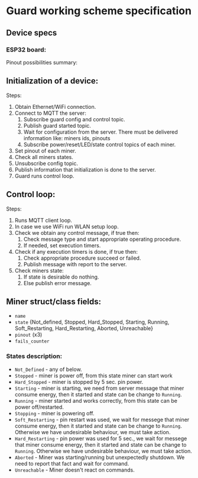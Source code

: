 # Guard working scheme specification
## Device specs
### ESP32 board:
Pinout possibilities summary: 

## Initialization of a device:
Steps:
1. Obtain Ethernet/WiFi connection.
2. Connect to MQTT the server:
    1. Subscribe guard config and control topic.
    2. Publish guard started topic.
    3. Wait for configuration from the server. There must be delivered information like: miners ids, pinouts
    4. Subscribe power/reset/LED/state control topics of each miner.
3. Set pinout of each miner.
4. Check all miners states.
5. Unsubscribe config topic.
6. Publish information that initialization is done to the server.
7. Guard runs control loop.

## Control loop:
Steps:
1. Runs MQTT client loop.
2. In case we use WiFi run WLAN setup loop.
3. Check we obtain any control message, if true then:
    1. Check message type and start appropriate operating procedure.
    2. If needed, set execution timers.
4. Check if any execution timers is done, if true then:
    1. Check appropriate procedure succeed or failed.
    2. Publish message with report to the server.
5. Check miners state:
    1. If state is desirable do nothing.
    2. Else publish error message.

## Miner struct/class fields:
* `name`
* `state` {Not_defined, Stopped, Hard_Stopped, Starting, Running, Soft_Restarting, Hard_Restarting, Aborted, Unreachable}
* `pinout` (x3)
* `fails_counter`

### States description:
- `Not_Defined` - any of below.
- `Stopped` - miner is power off, from this state miner can start work
- `Hard_Stopped` - miner is stopped by 5 sec. pin power.
- `Starting` - miner is starting, we need from server message that miner consume energy, then it started and state can be change to `Running`.
- `Running` - miner started and works correctly, from this state can be power off/restarted.
- `Stopping` - miner is powering off.
- `Soft_Restarting` - pin restart was used, we wait for messege that miner consume energy, then it started and state can be change to `Running`. Otherwise we have undesirable behaviour, we must take action.
- `Hard_Restarting` - pin power was used for 5 sec., we wait for messege that miner consume energy, then it started and state can be change to `Running`. Otherwise we have undesirable behaviour, we must take action.
- `Aborted` - Miner was starting/running but unexpectedly shutdown. We need to report that fact and wait for command.
- `Unreachable` - Miner doesn't react on commands.

